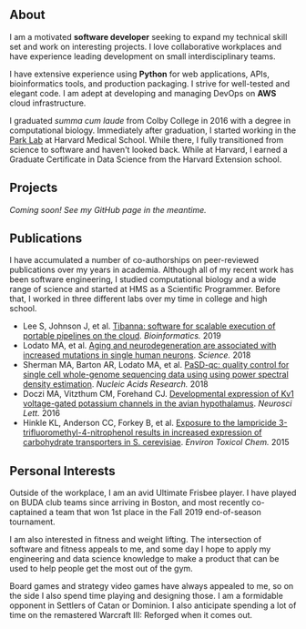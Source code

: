 ## About
I am a motivated **software developer** seeking to expand my technical skill set and work on interesting projects. I love collaborative workplaces and have experience leading development on small interdisciplinary teams.

I have extensive experience using **Python** for web applications, APIs, bioinformatics tools, and production packaging. I strive for well-tested and elegant code. I am adept at developing and managing DevOps on **AWS** cloud infrastructure.

I graduated *summa cum laude* from Colby College in 2016 with a degree in computational biology. Immediately after graduation, I started working in the [Park Lab](https://compbio.hms.harvard.edu/people/carl-vitzthum-0) at Harvard Medical School. While there, I fully transitioned from science to software and haven't looked back. While at Harvard, I earned a Graduate Certificate in Data Science from the Harvard Extension school.

## Projects
*Coming soon! See my GitHub page in the meantime.*

## Publications
I have accumulated a number of co-authorships on peer-reviewed publications over my years in academia. Although all of my recent work has been software engineering, I studied computational biology and a wide range of science and started at HMS as a Scientific Programmer. Before that, I worked in three different labs over my time in college and high school.

* Lee S, Johnson J, et al. [Tibanna: software for scalable execution of portable pipelines on the cloud](https://www.ncbi.nlm.nih.gov/pubmed/31077294). *Bioinformatics.* 2019
* Lodato MA, et al. [Aging and neurodegeneration are associated with increased mutations in single human neurons](https://www.ncbi.nlm.nih.gov/pubmed/29217584). *Science.* 2018
* Sherman MA, Barton AR, Lodato MA, et al. [PaSD-qc: quality control for single cell whole-genome sequencing data using using power spectral density estimation](https://www.ncbi.nlm.nih.gov/pubmed/29186545). *Nucleic Acids Research.* 2018
* Doczi MA, Vitzthum CM, Forehand CJ. [Developmental expression of Kv1 voltage-gated potassium channels in the avian hypothalamus](https://www.ncbi.nlm.nih.gov/pubmed/26845562). *Neurosci Lett.* 2016
* Hinkle KL, Anderson CC, Forkey B, et al. [Exposure to the lampricide 3-trifluoromethyl-4-nitrophenol results in increased expression of carbohydrate transporters in S. cerevisiae](https://www.ncbi.nlm.nih.gov/pubmed/26606276). *Environ Toxicol Chem.* 2015

## Personal Interests
Outside of the workplace, I am an avid Ultimate Frisbee player. I have played on BUDA club teams since arriving in Boston, and most recently co-captained a team that won 1st place in the Fall 2019 end-of-season tournament.

I am also interested in fitness and weight lifting. The intersection of software and fitness appeals to me, and some day I hope to apply my engineering and data science knowledge to make a product that can be used to help people get the most out of the gym.

Board games and strategy video games have always appealed to me, so on the side I also spend time playing and designing those. I am a formidable opponent in Settlers of Catan or Dominion. I also anticipate spending a lot of time on the remastered Warcraft III: Reforged when it comes out.
